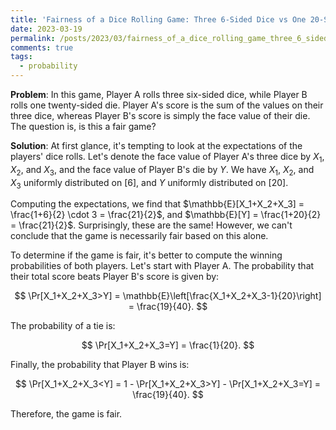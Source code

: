 ```yaml
---
title: 'Fairness of a Dice Rolling Game: Three 6-Sided Dice vs One 20-Sided Die'
date: 2023-03-19
permalink: /posts/2023/03/fairness_of_a_dice_rolling_game_three_6_sided_dice_vs_one_20_sided_die/
comments: true
tags:
  - probability
---
```


**Problem**: In this game, Player A rolls three six-sided dice, while Player B rolls one twenty-sided die. Player A's score is the sum of the values on their three dice, whereas Player B's score is simply the face value of their die. The question is, is this a fair game?

**Solution**: At first glance, it's tempting to look at the expectations of the players' dice rolls. Let's denote the face value of Player A's three dice by $X_1$, $X_2$, and $X_3$, and the face value of Player B's die by $Y$. We have $X_1$, $X_2$, and $X_3$ uniformly distributed on $[6]$, and $Y$ uniformly distributed on $[20]$.

Computing the expectations, we find that $\mathbb{E}[X_1+X_2+X_3] = \frac{1+6}{2} \cdot 3 = \frac{21}{2}$, and $\mathbb{E}[Y] = \frac{1+20}{2} = \frac{21}{2}$. Surprisingly, these are the same! However, we can't conclude that the game is necessarily fair based on this alone. 

To determine if the game is fair, it's better to compute the winning probabilities of both players. Let's start with Player A. The probability that their total score beats Player B's score is given by:

$$
\Pr[X_1+X_2+X_3>Y] = \mathbb{E}\left[\frac{X_1+X_2+X_3-1}{20}\right] = \frac{19}{40}.
$$

The probability of a tie is:

$$
\Pr[X_1+X_2+X_3=Y] = \frac{1}{20}.
$$

Finally, the probability that Player B wins is:

$$
\Pr[X_1+X_2+X_3<Y] = 1 - \Pr[X_1+X_2+X_3>Y] - \Pr[X_1+X_2+X_3=Y] = \frac{19}{40}.
$$

Therefore, the game is fair.
